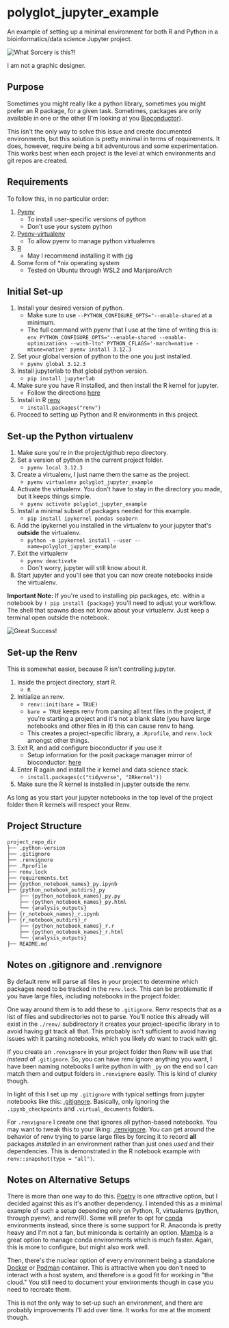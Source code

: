 # polyglot_jupyter_example
An example of setting up a minimal environment for both R and Python in a 
bioinformatics/data science Jupyter project.

![What Sorcery is this?!](images/polyglot_notebooks.png)

I am not a graphic designer.

## Purpose

Sometimes you might really like a python library, sometimes you might prefer
an R package, for a given task. Sometimes, packages are only available in one
or the other (I'm looking at you [Bioconductor](https://bioconductor.org/)).

This isn't the only way to solve this issue and create documented environments,
but this solution is pretty minimal in terms of requirements. It does, however,
require being a bit adventurous and some experimentation. This works best when
each project is the level at which environments and git repos are created.

## Requirements

To follow this, in no particular order:

1. [Pyenv](https://github.com/pyenv/pyenv)
   - To install user-specific versions of python
   - Don't use your system python
2. [Pyenv-virtualenv](https://github.com/pyenv/pyenv-virtualenv)
   - To allow pyenv to manage python virtualenvs
3. [R](https://www.r-project.org/)
   - May I recommend installing it with [rig](https://github.com/r-lib/rig)
4. Some form of *nix operating system
   - Tested on Ubuntu through WSL2 and Manjaro/Arch

## Initial Set-up

1. Install your desired version of python.
   - Make sure to use `--PYTHON_CONFIGURE_OPTS="--enable-shared` at a minimum.
   - The full command with pyenv that I use at the time of writing this is:
    `env PYTHON_CONFIGURE_OPTS="--enable-shared --enable-optimizations --with-lto" PYTHON_CFLAGS='-march=native -mtune=native' pyenv install 3.12.3`
2. Set your global version of python to the one you just installed.
   - `pyenv global 3.12.3`
3. Install jupyterlab to that global python version.
   - `pip install jupyterlab`
4. Make sure you have R installed, and then install the R kernel for jupyter.
   - Follow the directions [here](https://irkernel.github.io/installation/)
5. Install in R [renv](https://rstudio.github.io/renv/index.html)
   - `install.packages("renv")`
6. Proceed to setting up Python and R environments in this project.

## Set-up the Python virtualenv

1. Make sure you're in the project/github repo directory.
2. Set a version of python in the current project folder.
   - `pyenv local 3.12.3`
3. Create a virtualenv, I just name them the same as the project.
   - `pyenv virtualenv polyglot_jupyter_example`
4. Activate the virtualenv. You don't have to stay in the directory you made, but it keeps things simple.
   - `pyenv activate polyglot_jupyter_example`
5. Install a minimal subset of packages needed for this example.
   - `pip install ipykernel pandas seaborn`
6. Add the ipykernel you installed in the virtualenv to your jupyter that's **outside** the virtualenv.
   - `python -m ipykernel install --user --name=polyglot_jupyter_example`
7. Exit the virtualenv
   - `pyenv deactivate`
   - Don't worry, jupyter will still know about it.
8. Start jupyter and you'll see that you can now create notebooks inside the virtualenv.

**Important Note:** If you're used to installing pip packages, etc. within a
notebook by `! pip install {package}` you'll need to adjust your workflow. The
shell that spawns does not know about your virtualenv. Just keep a terminal
open outside the notebook.

![Great Success!](images/python_env_jupyter.png)

## Set-up the Renv

This is somewhat easier, because R isn't controlling jupyter.

1. Inside the project directory, start R.
   - `R`
2. Initialize an renv.
   - `renv::init(bare = TRUE)`
   - `bare = TRUE` keeps renv from parsing all text files in the project, if you're starting a
     project and it's not a blank slate (you have large notebooks and other files in it) this can cause renv to hang.
   - This creates a project-specific library, a `.Rprofile`, and `renv.lock` amongst other things.
3. Exit R, and add configure bioconductor if you use it
   - Setup information for the posit package manager mirror of bioconductor: [here](https://packagemanager.posit.co/client/#/repos/bioconductor/setup)
4. Enter R again and install the ir kernel and data science stack.
   - `install.packages(c("tidyverse", "IRkernel"))`
5. Make sure the R kernel is installed in jupyter outside the renv.

As long as you start your jupyter notebooks in the top level of the project folder then R kernels
will respect your Renv.

## Project Structure

```
project_repo_dir
├── .python-version
├── .gitignore
├── .renvignore
├── .Rprofile
├── renv.lock
├── requirements.txt
├── {python_notebook_names}_py.ipynb
├── {python_notebook_outdirs}_py
    ├── {python_notebook_names}_py.py
    ├── {python_notebook_names}_py.html
    └── {analysis_outputs}
├── {r_notebook_names}_r.ipynb
├── {r_notebook_outdirs}_r
    ├── {python_notebook_names}_r.r
    ├── {python_notebook_names}_r.html
    └── {analysis_outputs}
├── README.md
```

## Notes on .gitignore and .renvignore

By default renv will parse all files in your project to determine which
packages need to be tracked in the `renv.lock`. This can be problematic if you
have large files, including notebooks in the project folder.

One way around them is to add these to `.gitignore`. Renv respects that as a list
of files and subdirectories not to parse. You'll notice this already will exist
in the `./renv/` subdirectory it creates your project-specific library in to
avoid having git track all that. This probably isn't sufficient to avoid having
issues with it parsing notebooks, which you likely *do* want to track with git.

If you create an `.renvignore` in your project folder then Renv will use that
*instead* of `.gitignore`. So, you can have renv ignore anything you want, I
have been naming notebooks I write python in with `_py` on the end so I can
match them and output folders in `.renvignore` easily. This is kind of clunky
though.

In light of this I set up my `.gitignore` with typical settings from jupyter
notebooks like this: [.gitignore](.gitignore). Basically, only ignoring the
`.ipynb_checkpoints` and `.virtual_documents` folders.

For `.renvignore` I create one that ignores all python-based notebooks. You may
want to tweak this to your liking: [.renvignore](.renvignore). You can get
around the behavior of renv trying to parse large files by forcing it to record
**all** packages *installed* in an environment rather than just ones *used* and
their dependencies. This is demonstrated in the R notebook example with
`renv::snapshot(type = "all")`.

## Notes on Alternative Setups

There is more than one way to do this. [Poetry](https://python-poetry.org/) is
one attractive option, but I decided against this as it's another dependency. I
intended this as a minimal example of such a setup depending only on Python, R,
virtualenvs (python, through pyenv), and renv(R). Some will prefer to opt for
[conda](https://conda.io) environments instead, since there is some support for
R. Anaconda is pretty heavy and I'm not a fan, but miniconda is certainly an
option. [Mamba](https://github.com/mamba-org/mamba) is a great option to manage
conda environments which is much faster. Again, this is more to configure, but
might also work well.

Then, there's the nuclear option of every environment being a standalone
[Docker](https://www.docker.com/) or [Podman](https://podman.io/) container.
This is attractive when you don't need to interact with a host system, and
therefore is a good fit for working in "the cloud." You still need to document
your environments though in case you need to recreate them.

This is not the only way to set-up such an environment, and there are probably
improvements I'll add over time. It works for me at the moment though.
